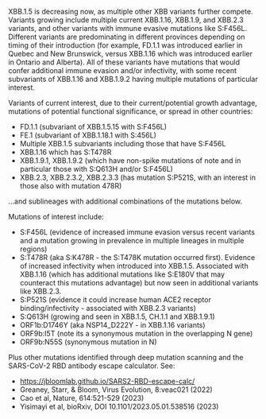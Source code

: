 

XBB.1.5 is decreasing now, as multiple other XBB variants further compete. Variants growing include multiple current XBB.1.16, XBB.1.9, and XBB.2.3 variants, and other variants with immune evasive mutations like S:F456L. Different variants are predominating in different provinces depending on timing of their introduction (for example, FD.1.1 was introduced earlier in Quebec and New Brunswick, versus XBB.1.16 which was introduced earlier in Ontario and Alberta). All of these variants have mutations that would confer additional immune evasion and/or infectivity, with some recent subvariants of XBB.1.16 and XBB.1.9.2 having multiple mutations of particular interest.



Variants of current interest, due to their current/potential growth advantage, mutations of potential functional significance, or spread in other countries:



* FD.1.1 (subvariant of XBB.1.5.15 with S:F456L)
* FE.1 (subvariant of XBB.1.18.1 with S:456L)
* Multiple XBB.1.5 subvariants including those that have S:F456L
* XBB.1.16 which has S:T478R
* XBB.1.9.1, XBB.1.9.2 (which have non-spike mutations of note and in particular those with S:Q613H and/or S:F456L)
* XBB.2.3, XBB.2.3.2, XBB.2.3.3 (has mutation S:P521S, with an interest in those also with mutation 478R)

…and sublineages with additional combinations of the mutations below.



Mutations of interest include:



* S:F456L (evidence of increased immune evasion versus recent variants and a mutation growing in prevalence in multiple lineages in multiple regions)
* S:T478R (aka S:K478R - the S:T478K mutation occurred first). Evidence of increased infectivity when introduced into XBB.1.5. Associated with XBB.1.16 (which has additional mutations like S:E180V that may counteract this mutations advantage) but now seen in additional variants like XBB.2.3.
* S:P521S (evidence it could increase human ACE2 receptor binding/infectivity - associated with XBB.2.3 variants)
* S:Q613H (growing and seen in XBB.1.5, CH.1.1 and XBB.1.9.1)
* ORF1b:D1746Y (aka NSP14_D222Y - in XBB.1.16 variants)
* ORF9b:I5T (note its a synonymous mutation in the overlapping N gene)
* ORF9b:N55S (synonymous mutation in N)

Plus other mutations identified through deep mutation scanning and the SARS-CoV-2 RBD antibody escape calculator. See:



* <https://jbloomlab.github.io/SARS2-RBD-escape-calc/>
* Greaney, Starr, &amp; Bloom, Virus Evolution, 8:veac021 (2022)
* Cao et al, Nature, 614:521-529 (2023)
* Yisimayi et al, bioRxiv, DOI 10.1101/2023.05.01.538516 (2023)

